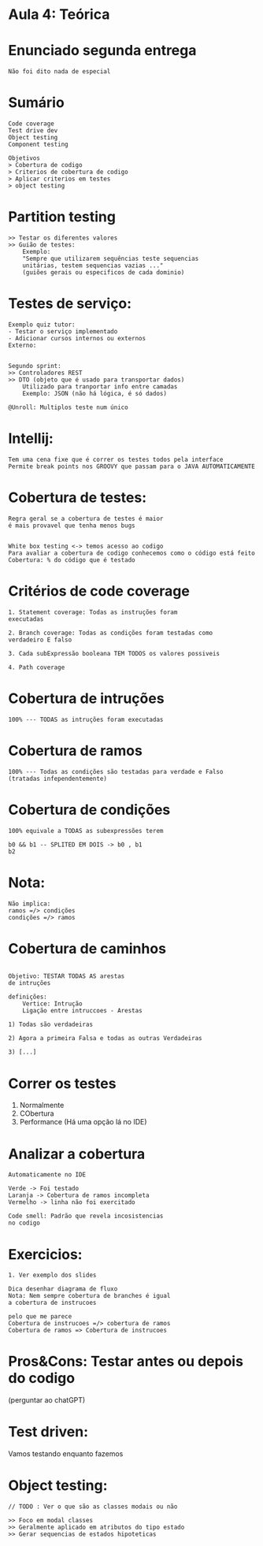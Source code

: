 # Aula 4: Teórica

# Enunciado segunda entrega
```
Não foi dito nada de especial 
```

# Sumário 
```
Code coverage
Test drive dev
Object testing
Component testing

Objetivos
> Cobertura de codigo
> Criterios de cobertura de codigo
> Aplicar criterios em testes
> object testing 

```

# Partition testing 
```
>> Testar os diferentes valores
>> Guião de testes:
	Exemplo: 
	"Sempre que utilizarem sequências teste sequencias
	unitárias, testem sequencias vazias ..."
	(guiões gerais ou especificos de cada dominio)
```

# Testes de serviço: 
```
Exemplo quiz tutor:
- Testar o serviço implementado
- Adicionar cursos internos ou externos
Externo:


Segundo sprint:
>> Controladores REST
>> DTO (objeto que é usado para transportar dados)
	Utilizado para tranportar info entre camadas 
	Exemplo: JSON (não há lógica, é só dados)

@Unroll: Multiplos teste num único
```

# Intellij:

```
Tem uma cena fixe que é correr os testes todos pela interface
Permite break points nos GROOVY que passam para o JAVA AUTOMATICAMENTE
```

# Cobertura de testes:
```
Regra geral se a cobertura de testes é maior
é mais provavel que tenha menos bugs


White box testing <-> temos acesso ao codigo
Para avaliar a cobertura de codigo conhecemos como o código está feito
Cobertura: % do código que é testado
```

# Critérios de code coverage
```
1. Statement coverage: Todas as instruções foram
executadas

2. Branch coverage: Todas as condições foram testadas como
verdadeiro E falso

3. Cada subExpressão booleana TEM TODOS os valores possiveis

4. Path coverage
```

# Cobertura de intruções

```
100% --- TODAS as intruções foram executadas
```

# Cobertura de ramos 

```
100% --- Todas as condições são testadas para verdade e Falso 
(tratadas infependentemente)
```

# Cobertura de condições

```
100% equivale a TODAS as subexpressões terem

b0 && b1 -- SPLITED EM DOIS -> b0 , b1
b2
```

# Nota:

```
Não implica:
ramos =/> condições
condições =/> ramos
```

# Cobertura de caminhos

```

Objetivo: TESTAR TODAS AS arestas
de intruções

definições:
	Vertice: Intrução 
	Ligação entre intruccoes - Arestas

1) Todas são verdadeiras

2) Agora a primeira Falsa e todas as outras Verdadeiras

3) [...]
```

# Correr os testes

1. Normalmente
2. CObertura
3. Performance
(Há uma opção lá no IDE)

# Analizar a cobertura
```
Automaticamente no IDE

Verde -> Foi testado
Laranja -> Cobertura de ramos incompleta
Vermelho -> linha não foi exercitado

Code smell: Padrão que revela incosistencias
no codigo
```

# Exercicios: 

```
1. Ver exemplo dos slides

Dica desenhar diagrama de fluxo 
Nota: Nem sempre cobertura de branches é igual 
a cobertura de instrucoes

pelo que me parece 
Cobertura de instrucoes =/> cobertura de ramos
Cobertura de ramos => Cobertura de instrucoes
```

# Pros&Cons: Testar antes ou depois do codigo
(perguntar ao chatGPT)

# Test driven:
Vamos testando enquanto fazemos

# Object testing:

```
// TODO : Ver o que são as classes modais ou não

>> Foco em modal classes
>> Geralmente aplicado em atributos do tipo estado
>> Gerar sequencias de estados hipoteticas
```
